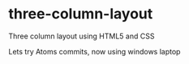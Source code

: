 # three-column-layout
Three column layout using HTML5 and CSS

Lets try Atoms commits, now using windows laptop
